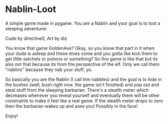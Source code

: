 # Nablin-Loot
A simple game made in pygame. You are a Nablin and your goal is to loot a sleeping adventurer.

Code by directive0, Art by diz

You know that game GoldenAxe? Okay, so you know that part in it when your dude is asleep and these elves come and you gotta like kick them to get little satchels or potions or something? So this game is like that but its also not that because its from the perspective of the elf. Only we call them "nablins" because they nab your stuff, yo.

So basically you are the Nablin (I call him nabbles) and the goal is to hide in the bushes (well, bush right now. the game isn't finished) and pop out and steal stuff from the sleeping barbarian. There's a stealth meter which decreases whenever you reveal yourself and eventually there will be other constraints to make it feel like a real game. If the stealth meter drops to zero then the barbarian wakes up and axes you! Possibly in the face! 

Enjoy!

